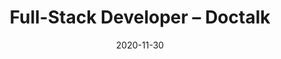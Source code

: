 ---
title: Full-Stack Developer – Doctalk
eventType: job
date: 2020-11-30
thumbnail: doctalk-thumb
blurb: I'm helping Doctalk build an authenticated online space for physicians to collaborate with each other and organizations
tags: [react, django]
---